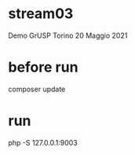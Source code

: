 # stream03
Demo GrUSP Torino 20 Maggio 2021

# before run
composer update
# run
php -S 127.0.0.1:9003
